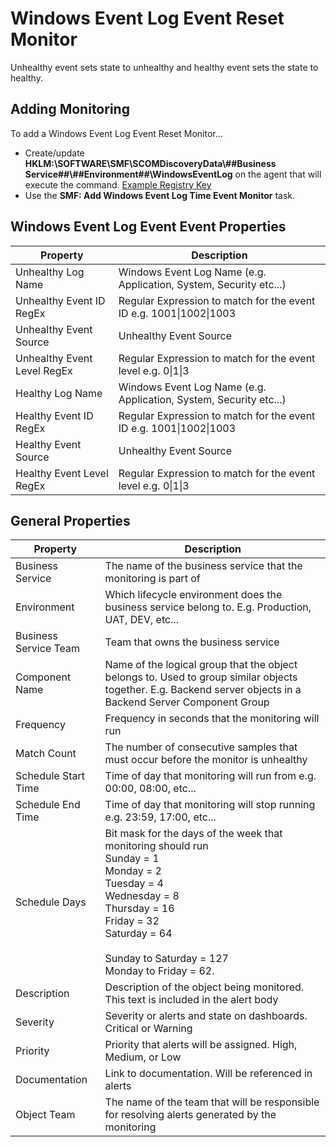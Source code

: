 ﻿# Windows Event Log Event Reset Monitor
Unhealthy event sets state to unhealthy and healthy event sets the state to healthy.

## Adding Monitoring

To add a Windows Event Log Event Reset Monitor...

* Create/update **HKLM:\SOFTWARE\SMF\SCOMDiscoveryData\\##Business Service##\\##Environment##\\WindowsEventLog** on the agent that will execute the command. [Example Registry Key](https://github.com/KeithRochester/Standard-Monitoring-Framework/blob/main/Documentation/Example%20Files/WindowsEventLogEventReset.reg)
* Use the **SMF: Add Windows Event Log Time Event Monitor** task.                 

## Windows Event Log Event Event Properties 

|Property|Description|
|-|-|
|Unhealthy Log Name|Windows Event Log Name (e.g. Application, System, Security etc...)|
|Unhealthy Event ID RegEx|Regular Expression to match for the event ID e.g. 1001\|1002\|1003|
|Unhealthy Event Source|Unhealthy Event Source|
|Unhealthy Event Level RegEx|Regular Expression to match for the event level e.g. 0\|1\|3|
|Healthy Log Name|Windows Event Log Name (e.g. Application, System, Security etc...)|
|Healthy Event ID RegEx|Regular Expression to match for the event ID e.g. 1001\|1002\|1003|
|Healthy Event Source|Unhealthy Event Source|
|Healthy Event Level RegEx|Regular Expression to match for the event level e.g. 0\|1\|3|

## General Properties

|Property|Description|
|-|-|
|Business Service|The name of the business service that the monitoring is part of|
|Environment|Which lifecycle environment does the business service belong to. E.g. Production, UAT, DEV, etc...|
|Business Service Team|Team that owns the business service|
|Component Name|Name of the logical group that the object belongs to. Used to group similar objects together. E.g. Backend server objects in a Backend Server Component Group|
|Frequency|Frequency in seconds that the monitoring will run|
|Match Count|The number of consecutive samples that must occur before the monitor is unhealthy|
|Schedule Start Time|Time of day that monitoring will run from e.g. 00:00, 08:00, etc...|
|Schedule End Time|Time of day that monitoring will stop running e.g. 23:59, 17:00, etc...|
|Schedule Days|Bit mask for the days of the week that monitoring should run<br>Sunday = 1<br>  Monday = 2 <br>Tuesday = 4<br>Wednesday = 8<br>Thursday = 16<br>Friday = 32<br>Saturday = 64<br><br>Sunday to Saturday = 127<br>Monday to Friday = 62.|
|Description|Description of the object being monitored. This text is included in the alert body|
|Severity|Severity or alerts and state on dashboards. Critical or Warning|
|Priority|Priority that alerts will be assigned. High, Medium, or Low|
|Documentation|Link to documentation. Will be referenced in alerts|
|Object Team|The name of the team that will be responsible for resolving alerts generated by the monitoring|
